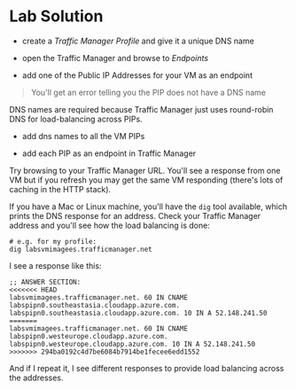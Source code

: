 # Lab Solution

- create a _Traffic Manager Profile_ and give it a unique DNS name

- open the Traffic Manager and browse to _Endpoints_

- add one of the Public IP Addresses for your VM as an endpoint

> You'll get an error telling you the PIP does not have a DNS name

DNS names are required because Traffic Manager just uses round-robin DNS for load-balancing across PIPs.

- add dns names to all the VM PIPs

- add each PIP as an endpoint in Traffic Manager

Try browsing to your Traffic Manager URL. You'll see a response from one VM but if you refresh you may get the same VM responding (there's lots of caching in the HTTP stack).

If you have a Mac or Linux machine, you'll have the `dig` tool available, which prints the DNS response for an address. Check your Traffic Manager address and you'll see how the load balancing is done:

```
# e.g. for my profile:
dig labsvmimagees.trafficmanager.net
```

I see a response like this:

```
;; ANSWER SECTION:
<<<<<<< HEAD
labsvmimagees.trafficmanager.net. 60 IN CNAME   labspipn0.southeastasia.cloudapp.azure.com.
labspipn0.southeastasia.cloudapp.azure.com. 10 IN A 52.148.241.50
=======
labsvmimagees.trafficmanager.net. 60 IN CNAME   labspipn0.westeurope.cloudapp.azure.com.
labspipn0.westeurope.cloudapp.azure.com. 10 IN A 52.148.241.50
>>>>>>> 294ba0192c4d7be6084b7914be1fecee6edd1552
```

And if I repeat it, I see different responses to provide load balancing across the addresses.
